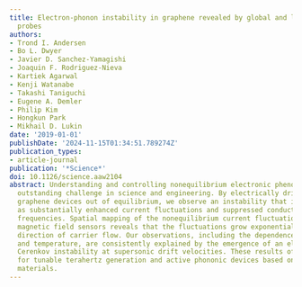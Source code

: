 ```yaml
---
title: Electron-phonon instability in graphene revealed by global and local noise
  probes
authors:
- Trond I. Andersen
- Bo L. Dwyer
- Javier D. Sanchez-Yamagishi
- Joaquin F. Rodriguez-Nieva
- Kartiek Agarwal
- Kenji Watanabe
- Takashi Taniguchi
- Eugene A. Demler
- Philip Kim
- Hongkun Park
- Mikhail D. Lukin
date: '2019-01-01'
publishDate: '2024-11-15T01:34:51.789274Z'
publication_types:
- article-journal
publication: '*Science*'
doi: 10.1126/science.aaw2104
abstract: Understanding and controlling nonequilibrium electronic phenomena is an
  outstanding challenge in science and engineering. By electrically driving ultraclean
  graphene devices out of equilibrium, we observe an instability that is manifested
  as substantially enhanced current fluctuations and suppressed conductivity at microwave
  frequencies. Spatial mapping of the nonequilibrium current fluctuations using nanoscale
  magnetic field sensors reveals that the fluctuations grow exponentially along the
  direction of carrier flow. Our observations, including the dependence on density
  and temperature, are consistently explained by the emergence of an electron-phonon
  Cerenkov instability at supersonic drift velocities. These results offer the opportunity
  for tunable terahertz generation and active phononic devices based on two-dimensional
  materials.
---
```

